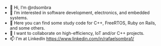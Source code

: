 - 👋 Hi, I’m @rdsombra
- 👀 I’m interested in software development, electronics, and embedded systems.
- 🌱 Here you can find some study code for C++, FreeRTOS, Ruby on Rails, and some others.
- 💞️ I want to collaborate on high-efficiency, IoT and/or C++ projects.
- 📫 I'm at LinkedIn https://www.linkedin.com/in/rafaelsombra1/

<!---
rdsombra/rdsombra is a ✨ special ✨ repository because its `README.md` (this file) appears on your GitHub profile.
You can click the Preview link to take a look at your changes.
--->
